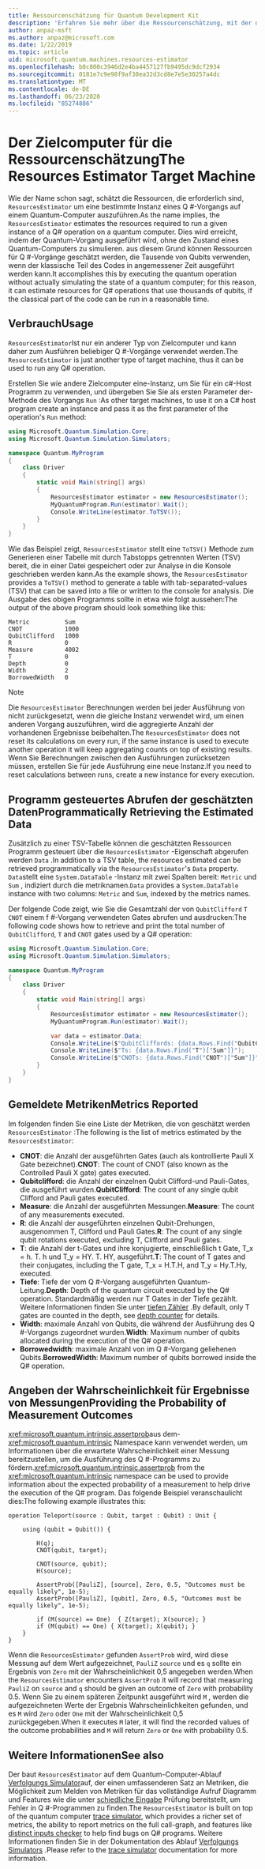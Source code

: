 ```yaml
---
title: Ressourcenschätzung für Quantum Development Kit
description: 'Erfahren Sie mehr über die Ressourcenschätzung, mit der die Ressourcen geschätzt werden, die zum Ausführen einer bestimmten Instanz eines Q #-Vorgangs auf einem Quantum-Computer erforderlich sind.'
author: anpaz-msft
ms.author: anpaz@microsoft.com
ms.date: 1/22/2019
ms.topic: article
uid: microsoft.quantum.machines.resources-estimator
ms.openlocfilehash: b0c800c3946d2e4ba4457127fb9495dc9dcf2934
ms.sourcegitcommit: 0181e7c9e98f9af30ea32d3cd8e7e5e30257a4dc
ms.translationtype: MT
ms.contentlocale: de-DE
ms.lasthandoff: 06/23/2020
ms.locfileid: "85274886"
---
```

# <a name="the-resources-estimator-target-machine"></a><span data-ttu-id="0d1eb-103">Der Zielcomputer für die Ressourcenschätzung</span><span class="sxs-lookup"><span data-stu-id="0d1eb-103">The Resources Estimator Target Machine</span></span>

<span data-ttu-id="0d1eb-104">Wie der Name schon sagt, schätzt die Ressourcen, die erforderlich sind, `ResourcesEstimator` um eine bestimmte Instanz eines Q #-Vorgangs auf einem Quantum-Computer auszuführen.</span><span class="sxs-lookup"><span data-stu-id="0d1eb-104">As the name implies, the `ResourcesEstimator` estimates the resources required to run a given instance of a Q# operation on a quantum computer.</span></span>
<span data-ttu-id="0d1eb-105">Dies wird erreicht, indem der Quantum-Vorgang ausgeführt wird, ohne den Zustand eines Quantum-Computers zu simulieren. aus diesem Grund können Ressourcen für Q #-Vorgänge geschätzt werden, die Tausende von Qubits verwenden, wenn der klassische Teil des Codes in angemessener Zeit ausgeführt werden kann.</span><span class="sxs-lookup"><span data-stu-id="0d1eb-105">It accomplishes this by executing the quantum operation without actually simulating the state of a quantum computer; for this reason, it can estimate resources for Q# operations that use thousands of qubits, if the classical part of the code can be run in a reasonable time.</span></span>

## <a name="usage"></a><span data-ttu-id="0d1eb-106">Verbrauch</span><span class="sxs-lookup"><span data-stu-id="0d1eb-106">Usage</span></span>

<span data-ttu-id="0d1eb-107">`ResourcesEstimator`Ist nur ein anderer Typ von Zielcomputer und kann daher zum Ausführen beliebiger Q #-Vorgänge verwendet werden.</span><span class="sxs-lookup"><span data-stu-id="0d1eb-107">The `ResourcesEstimator` is just another type of target machine, thus it can be used to run any Q# operation.</span></span> 

<span data-ttu-id="0d1eb-108">Erstellen Sie wie andere Zielcomputer eine-Instanz, um Sie für ein c#-Host Programm zu verwenden, und übergeben Sie Sie als ersten Parameter der-Methode des Vorgangs `Run` :</span><span class="sxs-lookup"><span data-stu-id="0d1eb-108">As other target machines, to use it on a C# host program create an instance and pass it as the first parameter of the operation's `Run` method:</span></span>

```csharp
using Microsoft.Quantum.Simulation.Core;
using Microsoft.Quantum.Simulation.Simulators;

namespace Quantum.MyProgram
{
    class Driver
    {
        static void Main(string[] args)
        {
            ResourcesEstimator estimator = new ResourcesEstimator();
            MyQuantumProgram.Run(estimator).Wait();
            Console.WriteLine(estimator.ToTSV());
        }
    }
}
```

<span data-ttu-id="0d1eb-109">Wie das Beispiel zeigt, `ResourcesEstimator` stellt eine `ToTSV()` Methode zum Generieren einer Tabelle mit durch Tabstopps getrennten Werten (TSV) bereit, die in einer Datei gespeichert oder zur Analyse in die Konsole geschrieben werden kann.</span><span class="sxs-lookup"><span data-stu-id="0d1eb-109">As the example shows, the `ResourcesEstimator` provides a `ToTSV()` method to generate a table with tab-separated-values (TSV) that can be saved into a file or written to the console for analysis.</span></span> <span data-ttu-id="0d1eb-110">Die Ausgabe des obigen Programms sollte in etwa wie folgt aussehen:</span><span class="sxs-lookup"><span data-stu-id="0d1eb-110">The output of the above program should look something like this:</span></span>

```Output
Metric          Sum
CNOT            1000
QubitClifford   1000
R               0
Measure         4002
T               0
Depth           0
Width           2
BorrowedWidth   0
```

> [!NOTE]
> <span data-ttu-id="0d1eb-111">Die `ResourcesEstimator` Berechnungen werden bei jeder Ausführung von nicht zurückgesetzt, wenn die gleiche Instanz verwendet wird, um einen anderen Vorgang auszuführen, wird die aggregierte Anzahl der vorhandenen Ergebnisse beibehalten.</span><span class="sxs-lookup"><span data-stu-id="0d1eb-111">The `ResourcesEstimator` does not reset its calculations on every run, if the same instance is used to execute another operation it will keep aggregating counts on top of existing results.</span></span>
> <span data-ttu-id="0d1eb-112">Wenn Sie Berechnungen zwischen den Ausführungen zurücksetzen müssen, erstellen Sie für jede Ausführung eine neue Instanz.</span><span class="sxs-lookup"><span data-stu-id="0d1eb-112">If you need to reset calculations between runs, create a new instance for every execution.</span></span>


## <a name="programmatically-retrieving-the-estimated-data"></a><span data-ttu-id="0d1eb-113">Programm gesteuertes Abrufen der geschätzten Daten</span><span class="sxs-lookup"><span data-stu-id="0d1eb-113">Programmatically Retrieving the Estimated Data</span></span>

<span data-ttu-id="0d1eb-114">Zusätzlich zu einer TSV-Tabelle können die geschätzten Ressourcen Programm gesteuert über die `ResourcesEstimator` -Eigenschaft abgerufen werden `Data` .</span><span class="sxs-lookup"><span data-stu-id="0d1eb-114">In addition to a TSV table, the resources estimated can be retrieved programmatically via the `ResourcesEstimator`'s `Data` property.</span></span> <span data-ttu-id="0d1eb-115">`Data`stellt eine `System.DataTable` -Instanz mit zwei Spalten bereit: `Metric` und `Sum` , indiziert durch die metriknamen.</span><span class="sxs-lookup"><span data-stu-id="0d1eb-115">`Data` provides a `System.DataTable` instance with two columns: `Metric` and `Sum`, indexed by the metrics names.</span></span>

<span data-ttu-id="0d1eb-116">Der folgende Code zeigt, wie Sie die Gesamtzahl der von `QubitClifford` `T` `CNOT` einem f #-Vorgang verwendeten Gates abrufen und ausdrucken:</span><span class="sxs-lookup"><span data-stu-id="0d1eb-116">The following code shows how to retrieve and print the total number of `QubitClifford`, `T` and `CNOT` gates used by a Q# operation:</span></span>

```csharp
using Microsoft.Quantum.Simulation.Core;
using Microsoft.Quantum.Simulation.Simulators;

namespace Quantum.MyProgram
{
    class Driver
    {
        static void Main(string[] args)
        {
            ResourcesEstimator estimator = new ResourcesEstimator();
            MyQuantumProgram.Run(estimator).Wait();

            var data = estimator.Data;
            Console.WriteLine($"QubitCliffords: {data.Rows.Find("QubitClifford")["Sum"]}");
            Console.WriteLine($"Ts: {data.Rows.Find("T")["Sum"]}");
            Console.WriteLine($"CNOTs: {data.Rows.Find("CNOT")["Sum"]}");
        }
    }
}
```

## <a name="metrics-reported"></a><span data-ttu-id="0d1eb-117">Gemeldete Metriken</span><span class="sxs-lookup"><span data-stu-id="0d1eb-117">Metrics Reported</span></span>

<span data-ttu-id="0d1eb-118">Im folgenden finden Sie eine Liste der Metriken, die von geschätzt werden `ResourcesEstimator` :</span><span class="sxs-lookup"><span data-stu-id="0d1eb-118">The following is the list of metrics estimated by the `ResourcesEstimator`:</span></span>

* <span data-ttu-id="0d1eb-119">__CNOT__: die Anzahl der ausgeführten Gates (auch als kontrollierte Pauli X Gate bezeichnet).</span><span class="sxs-lookup"><span data-stu-id="0d1eb-119">__CNOT__: The count of CNOT (also known as the Controlled Pauli X gate) gates executed.</span></span>
* <span data-ttu-id="0d1eb-120">__Qubitclifford__: die Anzahl der einzelnen Qubit Clifford-und Pauli-Gates, die ausgeführt wurden.</span><span class="sxs-lookup"><span data-stu-id="0d1eb-120">__QubitClifford__: The count of any single qubit Clifford and Pauli gates executed.</span></span>
* <span data-ttu-id="0d1eb-121">__Measure__: die Anzahl der ausgeführten Messungen.</span><span class="sxs-lookup"><span data-stu-id="0d1eb-121">__Measure__:  The count of any measurements executed.</span></span>
* <span data-ttu-id="0d1eb-122">__R__: die Anzahl der ausgeführten einzelnen Qubit-Drehungen, ausgenommen T, Clifford und Pauli Gates.</span><span class="sxs-lookup"><span data-stu-id="0d1eb-122">__R__: The count of any single qubit rotations executed, excluding T, Clifford and Pauli gates.</span></span>
* <span data-ttu-id="0d1eb-123">__T__: die Anzahl der t-Gates und ihre konjugierte, einschließlich t Gate, T_x = h. T. h und T_y = HY. T. HY, ausgeführt.</span><span class="sxs-lookup"><span data-stu-id="0d1eb-123">__T__: The count of T gates and their conjugates, including the T gate, T_x = H.T.H, and T_y = Hy.T.Hy, executed.</span></span>
* <span data-ttu-id="0d1eb-124">__Tiefe__: Tiefe der vom Q #-Vorgang ausgeführten Quantum-Leitung.</span><span class="sxs-lookup"><span data-stu-id="0d1eb-124">__Depth__: Depth of the quantum circuit executed by the Q# operation.</span></span> <span data-ttu-id="0d1eb-125">Standardmäßig werden nur T Gates in der Tiefe gezählt. Weitere Informationen finden Sie unter [tiefen Zähler](xref:microsoft.quantum.machines.qc-trace-simulator.depth-counter) .</span><span class="sxs-lookup"><span data-stu-id="0d1eb-125">By default, only T gates are counted in the depth, see [depth counter](xref:microsoft.quantum.machines.qc-trace-simulator.depth-counter) for details.</span></span>
* <span data-ttu-id="0d1eb-126">__Width__: maximale Anzahl von Qubits, die während der Ausführung des Q #-Vorgangs zugeordnet wurden.</span><span class="sxs-lookup"><span data-stu-id="0d1eb-126">__Width__: Maximum number of qubits allocated during the execution of the Q# operation.</span></span>
* <span data-ttu-id="0d1eb-127">__Borrowedwidth__: maximale Anzahl von im Q #-Vorgang geliehenen Qubits.</span><span class="sxs-lookup"><span data-stu-id="0d1eb-127">__BorrowedWidth__: Maximum number of qubits borrowed inside the Q# operation.</span></span>


## <a name="providing-the-probability-of-measurement-outcomes"></a><span data-ttu-id="0d1eb-128">Angeben der Wahrscheinlichkeit für Ergebnisse von Messungen</span><span class="sxs-lookup"><span data-stu-id="0d1eb-128">Providing the Probability of Measurement Outcomes</span></span>

<span data-ttu-id="0d1eb-129"><xref:microsoft.quantum.intrinsic.assertprob>aus dem- <xref:microsoft.quantum.intrinsic> Namespace kann verwendet werden, um Informationen über die erwartete Wahrscheinlichkeit einer Messung bereitzustellen, um die Ausführung des Q #-Programms zu fördern.</span><span class="sxs-lookup"><span data-stu-id="0d1eb-129"><xref:microsoft.quantum.intrinsic.assertprob> from the <xref:microsoft.quantum.intrinsic> namespace can be used to provide information about the expected probability of a measurement to help drive the execution of the Q# program.</span></span> <span data-ttu-id="0d1eb-130">Das folgende Beispiel veranschaulicht dies:</span><span class="sxs-lookup"><span data-stu-id="0d1eb-130">The following example illustrates this:</span></span>

```qsharp
operation Teleport(source : Qubit, target : Qubit) : Unit {

    using (qubit = Qubit()) {

        H(q);
        CNOT(qubit, target);

        CNOT(source, qubit);
        H(source);

        AssertProb([PauliZ], [source], Zero, 0.5, "Outcomes must be equally likely", 1e-5);
        AssertProb([PauliZ], [qubit], Zero, 0.5, "Outcomes must be equally likely", 1e-5);

        if (M(source) == One)  { Z(target); X(source); }
        if (M(qubit) == One) { X(target); X(qubit); }
    }
}
```

<span data-ttu-id="0d1eb-131">Wenn die `ResourcesEstimator` gefunden `AssertProb` wird, wird diese Messung auf dem Wert aufgezeichnet, `PauliZ` `source` und es `q` sollte ein Ergebnis von `Zero` mit der Wahrscheinlichkeit 0,5 angegeben werden.</span><span class="sxs-lookup"><span data-stu-id="0d1eb-131">When the `ResourcesEstimator` encounters `AssertProb` it will record that measuring `PauliZ` on `source` and `q` should be given an outcome of `Zero` with probability 0.5.</span></span> <span data-ttu-id="0d1eb-132">Wenn Sie zu einem späteren Zeitpunkt ausgeführt wird `M` , werden die aufgezeichneten Werte der Ergebnis Wahrscheinlichkeiten gefunden, und es `M` wird `Zero` oder `One` mit der Wahrscheinlichkeit 0,5 zurückgegeben.</span><span class="sxs-lookup"><span data-stu-id="0d1eb-132">When it executes `M` later, it will find the recorded values of the outcome probabilities and `M` will return `Zero` or `One` with probability 0.5.</span></span>


## <a name="see-also"></a><span data-ttu-id="0d1eb-133">Weitere Informationen</span><span class="sxs-lookup"><span data-stu-id="0d1eb-133">See also</span></span>

<span data-ttu-id="0d1eb-134">Der baut `ResourcesEstimator` auf dem Quantum-Computer-Ablauf [Verfolgungs Simulator](xref:microsoft.quantum.machines.qc-trace-simulator.intro)auf, der einen umfassenderen Satz an Metriken, die Möglichkeit zum Melden von Metriken für das vollständige Aufruf Diagramm und Features wie die unter [schiedliche Eingabe](xref:microsoft.quantum.machines.qc-trace-simulator.distinct-inputs) Prüfung bereitstellt, um Fehler in Q #-Programmen zu finden.</span><span class="sxs-lookup"><span data-stu-id="0d1eb-134">The `ResourcesEstimator` is built on top of the quantum computer [trace simulator](xref:microsoft.quantum.machines.qc-trace-simulator.intro), which provides a richer set of metrics, the ability to report metrics on the full call-graph, and features like [distinct inputs checker](xref:microsoft.quantum.machines.qc-trace-simulator.distinct-inputs) to help find bugs on Q# programs.</span></span> <span data-ttu-id="0d1eb-135">Weitere Informationen finden Sie in der Dokumentation des Ablauf [Verfolgungs Simulators](xref:microsoft.quantum.machines.qc-trace-simulator.intro) .</span><span class="sxs-lookup"><span data-stu-id="0d1eb-135">Please refer to the [trace simulator](xref:microsoft.quantum.machines.qc-trace-simulator.intro) documentation for more information.</span></span>

